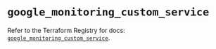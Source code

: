 # `google_monitoring_custom_service`

Refer to the Terraform Registry for docs: [`google_monitoring_custom_service`](https://registry.terraform.io/providers/hashicorp/google/6.31.0/docs/resources/monitoring_custom_service).
